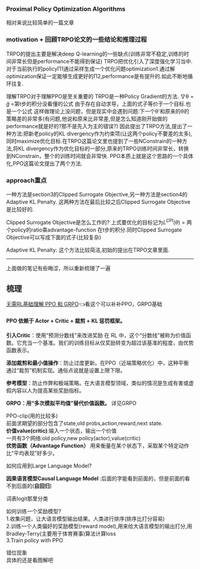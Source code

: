 ### Proximal Policy Optimization Algorithms
相对来说比较简单的一篇文章

### motivation + 回顾TRPO论文的一些结论和推理过程
TRPO的提出主要是解决deep Q-learning的一些缺点(训练非常不稳定,训练的时间非常长但是performance不能得到保证)
TRPO把优化引入了深度强化学习当中.对于当前执行的policyΠ1通过采样生成一个优化问题optimization1.通过解optimization保证一定能够生成更好的Π2,performance是有提升的.如此不断地循环往复.


理解TRPO对于理解PPO是至关重要的
TRPO是一种Policy Gradient的方法.
$\nabla$θ = $\hat{g}$ =第t步的积分没看懂的公式
由于存在自动求导，上面的式子等价于一个目标.也是一个公式
这样做理论上没问题，但是现实中会遇到问题:下一个θ'和原来的θ的策略差的非常多(有问题,他说和原来比非常差,但是怎么知道刚开始做的performance就是好的?那不是先入为主的错误?)
因此提出了TRPO方法,提出了一种方法:把新老policy的KL divergency作为约束项(让这两个policy不要差的太多),同时maximize优化目标.在TRPO这篇论文里也提到了一些NConstrain的一种方法,将KL divergency作为优化目标的一部分,原来的TRPO训练时间非常长，转换到NConstrain，整个的训练时间就会非常快.
PPO本质上就是这个思路的一个具体化,PPO这篇论文提出了两个方法.

### approach重点
一种方法是section3的Clipped Surrogate Objective,另一种方法是section4的Adaptive KL Penalty.
这两种方法在最后比较之后Clipped Surrogate Objective是比较好的.

Clipped Surrogate Objective是怎么工作的?
上式要优化的目标记为$L^{CPI}(θ)$ = 两个policy的ratio乘advantage-function  在t步的积分.同时Clipped Surrogate Objective可以写成下面的式子(比较复杂)

Adaptive KL Penalty:
这个方法比较简洁,初始的提出在TRPO文章里面.

---

上面做的笔记有些晦涩，所以重新梳理了一遍

## 梳理

[无需RL基础理解 PPO 和 GRPO](https://zhuanlan.zhihu.com/p/27704969958)👈看这个可以补补PPO，GRPO基础


#### PPO 依赖于 Actor + Critic + 裁剪 + KL 惩罚框架。
**引入Critic**：使用“预测分数线”来改进奖励
在 RL 中，这个“分数线”被称为价值函数。它充当一个基准。我们的训练目标从仅奖励转变为超过该基准的程度，由优势函数表示。

**添加裁剪和最小值操作**：防止过度更新。在PPO（近端策略优化）中，这种平衡通过“裁剪”机制实现。通俗点说就是设置上限下限。

**参考模型**：防止作弊和极端策略。在大语言模型领域，类似的情况是生成有害或虚假内容以人为提高某些奖励指标。  


**GRPO：用“多次模拟平均值”替代价值函数。** 详见GRPO

PPO-clip(用的比较多)  
前面求期望的部分包含了state,old probs,action,reward,next state.  
**价值value(critic)**:输入一个状态，输出一个价值  
一共有3个网络:old policy,new policy(actor),value(critic)  
**优势函数（Advantage Function）** 用来衡量在某个状态下，采取某个特定动作比“平均表现”好多少。  

如何应用到Large Language Model?  

**因果语言模型Causal Language Model** :后面的字能看到前面的，但是前面的看不到后面的(**自回归**)  

词表logit那里分类  

如何训练一个奖励模型?  
1.收集问题，让大语言模型输出结果。人类进行排序(排序比打分容易)  
2.训练一个人类偏好的奖励模型(reward model),用来给大语言模型的输出打分,用Bradley-Terry(主要用于体育赛事)算法计算loss    
3.Train policy with PPO  

错位现象  
具体的还是看图解吧  
